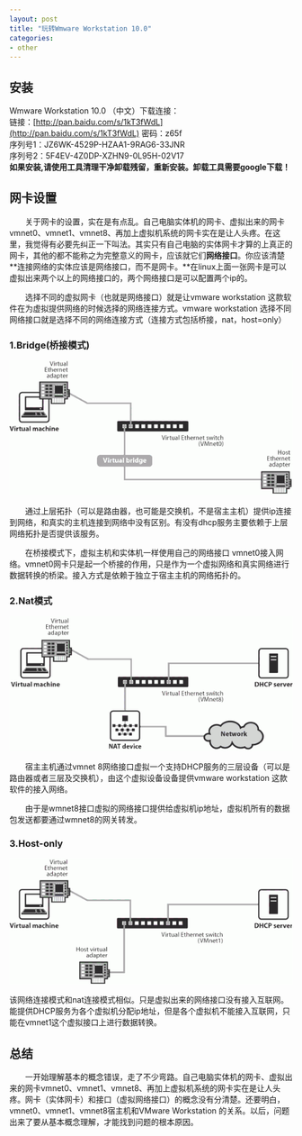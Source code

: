 ```yaml
---
layout: post
title: "玩转Wmware Workstation 10.0"
categories:
- other
---
```


## 安装 ##

Wmware Workstation 10.0 （中文）下载连接：<br/>
链接：[http://pan.baidu.com/s/1kT3fWdL](http://pan.baidu.com/s/1kT3fWdL) 密码：z65f<br/>
序列号1：JZ6WK-4529P-HZAA1-9RAG6-33JNR<br/>
序列号2：5F4EV-4Z0DP-XZHN9-0L95H-02V17<br/>
**如果安装,请使用工具清理干净卸载残留，重新安装。卸载工具需要google下载！**

## 网卡设置 ##

&emsp;&emsp;关于网卡的设置，实在是有点乱。自己电脑实体机的网卡、虚拟出来的网卡vmnet0、vmnet1、vmnet8、再加上虚拟机系统的网卡实在是让人头疼。在这里，我觉得有必要先纠正一下叫法。其实只有自己电脑的实体网卡才算的上真正的网卡，其他的都不能称之为完整意义的网卡，应该就它们**网络接口**。你应该清楚**连接网络的实体应该是网络接口，而不是网卡。**在linux上面一张网卡是可以虚拟出来两个以上的网络接口的，两个网络接口是可以配置两个ip的。

&emsp;&emsp;选择不同的虚拟网卡（也就是网络接口）就是让vmware workstation 这款软件在为虚拟提供网络的时候选择的网络连接方式。vmware workstation 选择不同网络接口就是选择不同的网络连接方式（连接方式包括桥接，nat，host=only）
### 1.Bridge(桥接模式) ###

![](/img/bridge.gif)

&emsp;&emsp;通过上层拓扑（可以是路由器，也可能是交换机，不是宿主主机）提供ip连接到网络，和真实的主机连接到网络中没有区别。有没有dhcp服务主要依赖于上层网络拓扑是否提供该服务。

&emsp;&emsp;在桥接模式下，虚拟主机和实体机一样使用自己的网络接口 vmnet0接入网络。vmnet0网卡只是起一个桥接的作用，只是作为一个虚拟网络和真实网络进行数据转换的桥梁。接入方式是依赖于独立于宿主主机的网络拓扑的。

### 2.Nat模式 ###

![](/img/nat.gif)

&emsp;&emsp;宿主主机通过vmnet 8网络接口虚拟一个支持DHCP服务的三层设备（可以是路由器或者三层及交换机），由这个虚拟设备设备提供vmware workstation 这款软件的接入网络。

&emsp;&emsp;由于是wmnet8接口虚拟的网络接口提供给虚拟机ip地址，虚拟机所有的数据包发送都要通过wmnet8的网关转发。

### 3.Host-only ###

![](/img/host-only.gif)

该网络连接模式和nat连接模式相似。只是虚拟出来的网络接口没有接入互联网。能提供DHCP服务为各个虚拟机分配ip地址，但是各个虚拟机不能接入互联网，只能在vmnet1这个虚拟接口上进行数据转换。

## 总结 ##

&emsp;&emsp;一开始理解基本的概念错误，走了不少弯路。自己电脑实体机的网卡、虚拟出来的网卡vmnet0、vmnet1、vmnet8、再加上虚拟机系统的网卡实在是让人头疼。网卡（实体网卡）和接口（虚拟网络接口）的概念没有分清楚。还要明白，vmnet0、vmnet1、vmnet8宿主机和VMware Workstation 的关系。以后，问题出来了要从基本概念理解，才能找到问题的根本原因。